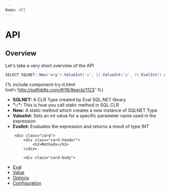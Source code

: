 ```yaml
---
Name: API
---
```


# API

## Overview

Let's take a very short overview of the API


```csharp
SELECT SQLNET::New('x+y').ValueInt('x', 1).ValueInt('y', 2).EvalInt() as Result
```
{% include  component-try-it.html href='http://sqlfiddle.com/#!18/9eecb/1123' %}


 - **SQLNET:** A CLR Type created by Eval SQL.NET library
 - **"::":** This is how you call static method in SQL CLR
 - **New:** A static method which creates a new instance of SQLNET Type
 - **ValueInt:** Sets an int value for a specific parameter name used in the expression
 - **EvalInt:** Evaluates the expression and returns a result of type INT

<div class="card-group">
	
		<div class="card">
			<div class="card-header">
				<h2>Methods</h2>
			</div>
			
			<div class="card-body">

<div markdown="1">

 - [Eval](/eval)
 - [Value](/value)
 - [Options](/options)
 - [Configuration](/configuration)

</div>
			</div>
		</div>
</div>

<style>
.card-group .card-body {
	padding-top: 20px;
}

.card-group .card-body li {
	padding-top: 5px;
}
</style>
